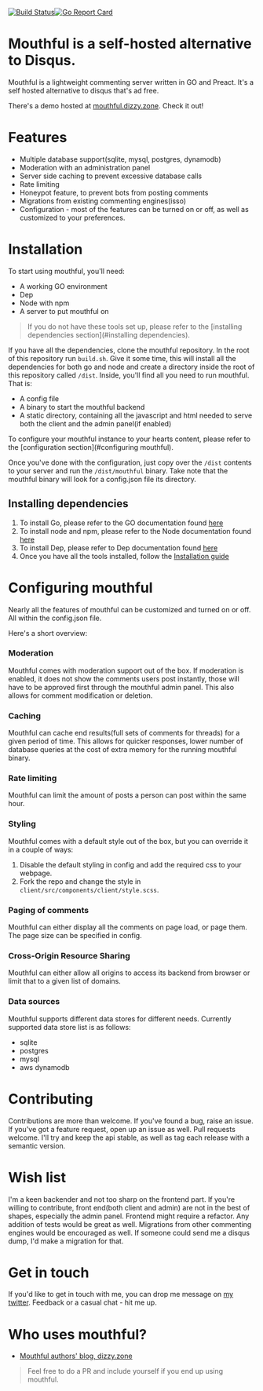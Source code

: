 [![Build Status](https://travis-ci.org/vkuznecovas/mouthful.svg?branch=master)](https://travis-ci.org/vkuznecovas/mouthful)[![Go Report Card](https://goreportcard.com/badge/github.com/vkuznecovas/mouthful)](https://goreportcard.com/report/github.com/vkuznecovas/mouthful)

# Mouthful is a self-hosted alternative to Disqus.

Mouthful is a lightweight commenting server written in GO and Preact. It's a self hosted alternative to disqus that's ad free.

There's a demo hosted at [mouthful.dizzy.zone](https://mouthful.dizzy.zone). Check it out!

# Features

* Multiple database support(sqlite, mysql, postgres, dynamodb)
* Moderation with an administration panel
* Server side caching to prevent excessive database calls
* Rate limiting
* Honeypot feature, to prevent bots from posting comments
* Migrations from existing commenting engines(isso)
* Configuration - most of the features can be turned on or off, as well as customized to your preferences.


# Installation

To start using mouthful, you'll need:

* A working GO environment
* Dep
* Node with npm
* A server to put mouthful on

> If you do not have these tools set up, please refer to the [installing dependencies section](#installing dependencies).

If you have all the dependencies, clone the mouthful repository. In the root of this repository run `build.sh`. Give it some time, this will install all the dependencies for both go and node and create a directory inside the root of this repository called `/dist`. Inside, you'll find all you need to run mouthful. That is:

* A config file
* A binary to start the mouthful backend
* A static directory, containing all the javascript and html needed to serve both the client and the admin panel(if enabled)

To configure your mouthful instance to your hearts content, please refer to the [configuration section](#configuring mouthful).

Once you've done with the configuration, just copy over the `/dist` contents to your server and run the `/dist/mouthful` binary. Take note that the mouthful binary will look for a config.json file its directory.

## Installing dependencies

1) To install Go, please refer to the GO documentation found [here](https://golang.org/doc/install#install)
1) To install node and npm, please refer to the Node documentation found [here](https://nodejs.org/en/download/package-manager/)
1) To install Dep, please refer to Dep documentation found [here](https://github.com/golang/dep#installation)
1) Once you have all the tools installed, follow the [Installation guide](#installation)

# Configuring mouthful

Nearly all the features of mouthful can be customized and turned on or off. All within the config.json file.

Here's a short overview:

### Moderation

Mouthful comes with moderation support out of the box. If moderation is enabled, it does not show the comments users post instantly, those will have to be approved first through the mouthful admin panel. This also allows for comment modification or deletion.

### Caching

Mouthful can cache end results(full sets of comments for threads) for a given period of time. This allows for quicker responses, lower number of database queries at the cost of extra memory for the running mouthful binary.

### Rate limiting

Mouthful can limit the amount of posts a person can post within the same hour.

### Styling

Mouthful comes with a default style out of the box, but you can override it in a couple of ways:

1) Disable the default styling in config and add the required css to your webpage.
2) Fork the repo and change the style in `client/src/components/client/style.scss`.

### Paging of comments

Mouthful can either display all the comments on page load, or page them. The page size can be specified in config.

### Cross-Origin Resource Sharing

Mouthful can either allow all origins to access its backend from browser or limit that to a given list of domains.

### Data sources

Mouthful supports different data stores for different needs. Currently supported data store list is as follows:

* sqlite
* postgres
* mysql
* aws dynamodb

# Contributing

Contributions are more than welcome. If you've found a bug, raise an issue. If you've got a feature request, open up an issue as well. Pull requests welcome. I'll try and keep the api stable, as well as tag each release with a semantic version.

# Wish list

I'm a keen backender and not too sharp on the frontend part. If you're willing to contribute, front end(both client and admin) are not in the best of shapes, especially the admin panel. Frontend might require a refactor. Any addition of tests would be great as well. Migrations from other commenting engines would be encouraged as well. If someone could send me a disqus dump, I'd make a migration for that.

# Get in touch

If you'd like to get in touch with me, you can drop me message on [my twitter](https://twitter.com/DizzyZoneBlog). Feedback or a casual chat - hit me up.

# Who uses mouthful?

* [Mouthful authors' blog, dizzy.zone](https://dizzy.zone)

> Feel free to do a PR and include yourself if you end up using mouthful.